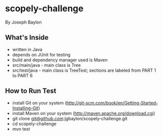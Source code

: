 scopely-challenge
=================
By Joseph Baylon

What's Inside
-------------
-   written in Java
-   depends on JUnit for testing
-   build and dependency manager used is Maven
-   src/main/java - main class is Tree
-   src/test/java - main class is TreeTest; sections are labeled from PART 1 to PART 6

How to Run Test
---------------
-   install Git on your system (http://git-scm.com/book/en/Getting-Started-Installing-Git)
-   install Maven on your system (http://maven.apache.org/download.cgi)
-   git clone git@github.com:jgbaylon/scopely-challenge.git
-   cd scopely-challenge
-   mvn test
